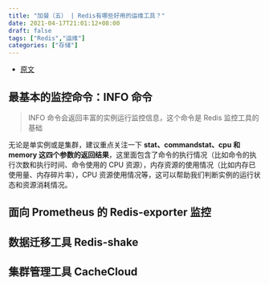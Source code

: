 ```yaml
---
title: "加餐（五） | Redis有哪些好用的运维工具？"
date: 2021-04-17T21:01:12+08:00
draft: false
tags: ["Redis","运维"]
categories: ["存储"]
---
```


- [原文](https://time.geekbang.org/column/article/305195)

## 最基本的监控命令：INFO 命令

> INFO 命令会返回丰富的实例运行监控信息，这个命令是 Redis 监控工具的基础

无论是单实例或是集群，建议重点关注一下 **stat、commandstat、cpu 和 memory 这四个参数的返回结果**，这里面包含了命令的执行情况（比如命令的执行次数和执行时间、命令使用的 CPU 资源），内存资源的使用情况（比如内存已使用量、内存碎片率），CPU 资源使用情况等，这可以帮助我们判断实例的运行状态和资源消耗情况。

## 面向 Prometheus 的 Redis-exporter 监控

## 数据迁移工具 Redis-shake

## 集群管理工具 CacheCloud